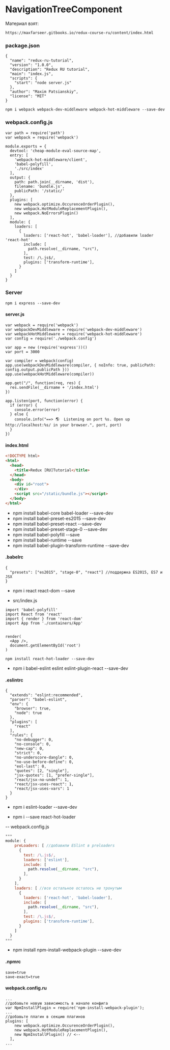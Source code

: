 # NavigationTreeComponent

Материал взят:
```
https://maxfarseer.gitbooks.io/redux-course-ru/content/index.html
```

### package.json
```
{
  "name": "redux-ru-tutorial",
  "version": "1.0.0",
  "description": "Redux RU tutorial",
  "main": "index.js",
  "scripts": {
    "start": "node server.js"
  },
  "author": "Maxim Patsianskiy",
  "license": "MIT"
}
```

```
npm i webpack webpack-dev-middleware webpack-hot-middleware --save-dev
```

### webpack.config.js
```
var path = require('path')
var webpack = require('webpack')

module.exports = {
  devtool: 'cheap-module-eval-source-map',
  entry: [
    'webpack-hot-middleware/client',
    'babel-polyfill',
    './src/index'
  ],
  output: {
    path: path.join(__dirname, 'dist'),
    filename: 'bundle.js',
    publicPath: '/static/'
  },
  plugins: [
    new webpack.optimize.OccurenceOrderPlugin(),
    new webpack.HotModuleReplacementPlugin(),
    new webpack.NoErrorsPlugin()
  ],
  module: {
    loaders: [
      {
        loaders: ['react-hot', 'babel-loader'], //добавили loader 'react-hot'
        include: [
          path.resolve(__dirname, "src"),
        ],
        test: /\.js$/,
        plugins: ['transform-runtime'],
      }
    ]
  }
}
```

### Server
```
npm i express --save-dev
```

#### server.js
```
var webpack = require('webpack')
var webpackDevMiddleware = require('webpack-dev-middleware')
var webpackHotMiddleware = require('webpack-hot-middleware')
var config = require('./webpack.config')

var app = new (require('express'))()
var port = 3000

var compiler = webpack(config)
app.use(webpackDevMiddleware(compiler, { noInfo: true, publicPath: config.output.publicPath }))
app.use(webpackHotMiddleware(compiler))

app.get("/", function(req, res) {
  res.sendFile(__dirname + '/index.html')
})

app.listen(port, function(error) {
  if (error) {
    console.error(error)
  } else {
    console.info("==> 🌎  Listening on port %s. Open up http://localhost:%s/ in your browser.", port, port)
  }
})
```

#### index.html
```HTML
<!DOCTYPE html>
<html>
  <head>
    <title>Redux [RU]Tutorial</title>
  </head>
  <body>
    <div id="root">
    </div>
    <script src="/static/bundle.js"></script>
  </body>
</html>
```

* npm install babel-core babel-loader --save-dev
* npm install babel-preset-es2015 --save-dev
* npm install babel-preset-react --save-dev
* npm install babel-preset-stage-0 --save-dev
* npm install babel-polyfill --save
* npm install babel-runtime --save
* npm install babel-plugin-transform-runtime --save-dev

#### .babelrc
```
{
  "presets": ["es2015", "stage-0", "react"] //поддержка ES2015, ES7 и JSX
}
```

* npm i react react-dom --save

* src/index.js
```
import 'babel-polyfill'
import React from 'react'
import { render } from 'react-dom'
import App from './containers/App'


render(
  <App />,
  document.getElementById('root')
)
```

```
npm install react-hot-loader --save-dev
```

* npm i babel-eslint eslint eslint-plugin-react --save-dev

#### .eslintrc
```
{
  "extends": "eslint:recommended",
  "parser": "babel-eslint",
  "env": {
    "browser": true,
    "node": true
  },
  "plugins": [
    "react"
  ],
  "rules": {
    "no-debugger": 0,
    "no-console": 0,
    "new-cap": 0,
    "strict": 0,
    "no-underscore-dangle": 0,
    "no-use-before-define": 0,
    "eol-last": 0,
    "quotes": [2, "single"],
    "jsx-quotes": [1, "prefer-single"],
    "react/jsx-no-undef": 1,
    "react/jsx-uses-react": 1,
    "react/jsx-uses-vars": 1
  }
}
```

* npm i eslint-loader --save-dev

* npm i --save react-hot-loader

-- webpack.config.js
```javascript
***
module: {
    preLoaders: [ //добавили ESlint в preloaders
      {
        test: /\.js$/,
        loaders: ['eslint'],
        include: [
          path.resolve(__dirname, "src"),
        ],
      }
    ],
    loaders: [ //все остальное осталось не тронутым
      {
        loaders: ['react-hot', 'babel-loader'],
        include: [
          path.resolve(__dirname, "src"),
        ],
        test: /\.js$/,
        plugins: ['transform-runtime'],
      }
    ]
  }
***
```
* npm install npm-install-webpack-plugin --save-dev

#### .npmrc
```
save=true
save-exact=true
```
#### webpack.config.ru
```
...
//добавьте новую зависимость в начале конфига
var NpmInstallPlugin = require('npm-install-webpack-plugin');
...
//добавьте плагин в секцию плагинов
plugins: [
    new webpack.optimize.OccurenceOrderPlugin(),
    new webpack.HotModuleReplacementPlugin(),
    new NpmInstallPlugin() // <--
  ],
...
```
